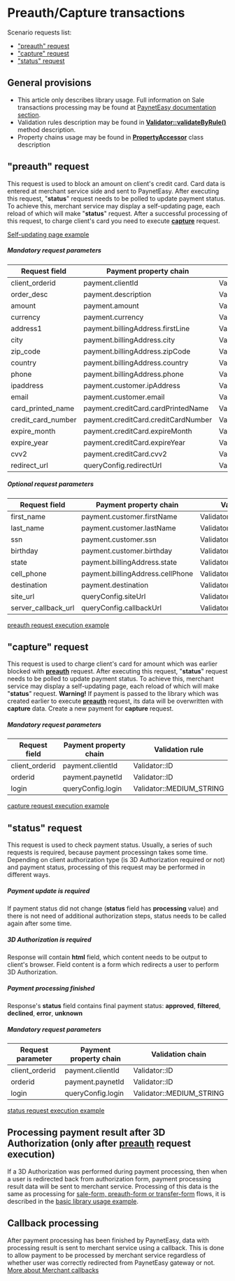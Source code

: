 # Preauth/Capture transactions

Scenario requests list:
* ["preauth" request](#preauth)
* ["capture" request](#capture)
* ["status" request](#status)

## General provisions

* This article only describes library usage. Full information on Sale transactions processing may be found at [PaynetEasy documentation section](http://doc.payneteasy.com/doc/preauth-capture-transactions.htm).
* Validation rules description may be found in **[Validator::validateByRule()](../library-internals/02-validator.md#validateByRule)** method description.
* Property chains usage may be found in **[PropertyAccessor](../library-internals/03-property-accessor.md)** class description

## <a name="preauth"></a> "preauth" request

This request is used to block an amount on client's credit card. Card data is entered at merchant service side and sent to PaynetEasy. After executing this request, "**status**" request needs to be polled to update payment status. To achieve this, merchant service may display a self-updating page, each reload of which will make "**status**" request. After a successful processing of this request, to charge client's card you need to execute **[capture](#capture)** request.

[Self-updating page example](../../../example/common/waitPage.php)

##### Mandatory request parameters

Request field       |Payment property chain             |Validation rule
--------------------|-----------------------------------|-----------------
client_orderid      |payment.clientId                   |Validator::ID
order_desc          |payment.description                |Validator::LONG_STRING
amount              |payment.amount                     |Validator::AMOUNT
currency            |payment.currency                   |Validator::CURRENCY
address1            |payment.billingAddress.firstLine   |Validator::MEDIUM_STRING
city                |payment.billingAddress.city        |Validator::MEDIUM_STRING
zip_code            |payment.billingAddress.zipCode     |Validator::ZIP_CODE
country             |payment.billingAddress.country     |Validator::COUNTRY
phone               |payment.billingAddress.phone       |Validator::PHONE
ipaddress           |payment.customer.ipAddress         |Validator::IP
email               |payment.customer.email             |Validator::EMAIL
card_printed_name   |payment.creditCard.cardPrintedName |Validator::LONG_STRING
credit_card_number  |payment.creditCard.creditCardNumber|Validator::CREDIT_CARD_NUMBER
expire_month        |payment.creditCard.expireMonth     |Validator::MONTH
expire_year         |payment.creditCard.expireYear      |Validator::YEAR
cvv2                |payment.creditCard.cvv2            |Validator::CVV2
redirect_url        |queryConfig.redirectUrl            |Validator::URL

##### Optional request parameters

Request field       |Payment property chain             |Validation rule
--------------------|-----------------------------------|-----------------
first_name          |payment.customer.firstName         |Validator::MEDIUM_STRING
last_name           |payment.customer.lastName          |Validator::MEDIUM_STRING
ssn                 |payment.customer.ssn               |Validator::SSN
birthday            |payment.customer.birthday          |Validator::DATE
state               |payment.billingAddress.state       |Validator::COUNTRY
cell_phone          |payment.billingAddress.cellPhone   |Validator::PHONE
destination         |payment.destination                |Validator::LONG_STRING
site_url            |queryConfig.siteUrl                |Validator::URL
server_callback_url |queryConfig.callbackUrl            |Validator::URL

[preauth request execution example](../../../example/preauth.php)

## <a name="capture"></a> "capture" request

This request is used to charge client's card for amount which was earlier blocked with **[preauth](#preauth)** request. After executing this request, "**status**" request needs to be polled to update payment status. To achieve this, merchant service may display a self-updating page, each reload of which will make "**status**" request. **Warning!** If payment is passed to the library which was created earlier to execute **[preauth](#preauth)** request, its data will be overwritten with **capture** data. Create a new payment for **capture** request.

##### Mandatory request parameters

Request field       |Payment property chain |Validation rule
--------------------|-----------------------|-----------------
client_orderid      |payment.clientId       |Validator::ID
orderid             |payment.paynetId       |Validator::ID
login               |queryConfig.login      |Validator::MEDIUM_STRING

[capture request execution example](../../../example/capture.php)

## <a name="status"></a> "status" request

This request is used to check payment status. Usually, a series of such requests is required, because payment processingn takes some time. Depending on client authorization type (is 3D Authorization required or not) and payment status, processing of this request may be performed in different ways.

##### Payment update is required

If payment status did not change (**status** field has **processing** value) and there is not need of additional authorization steps, status needs to be called again after some time.

##### 3D Authorization is required

Response will contain **html** field, which content needs to be output to client's browser. Field content is a form which redirects a user to perform 3D Authorization.

##### Payment processing finished

Response's **status** field contains final payment status: **approved**, **filtered**, **declined**, **error**, **unknown**

##### Mandatory request parameters

Request parameter   |Payment property chain |Validation chain
--------------------|-----------------------|-----------------
client_orderid      |payment.clientId       |Validator::ID
orderid             |payment.paynetId       |Validator::ID
login               |queryConfig.login      |Validator::MEDIUM_STRING

[status request execution example](../../../example/status.php)

## <a name="3d-redirect"></a> Processing payment result after 3D Authorization (only after **[preauth](#preauth)** request execution)

If a 3D Authorization was performed during payment processing, then when a user is redirected back from authorization form, payment processing result data will be sent to merchant service. Processing of this data is the same as processing for [sale-form, preauth-form or transfer-form](05-payment-form-integration.md) flows, it is described in the [basic library usage example](../00-basic-tutorial.md#stage_2).

## <a name="callback"></a> Callback processing

After payment processing has been finished by PaynetEasy, data with processing result is sent to merchant service using a callback. This is done to allow payment to be processed by merchant service regardless of whether user was correctly redirected from PaynetEasy gateway or not.
[More about Merchant callbacks](06-merchant-callbacks.md)
